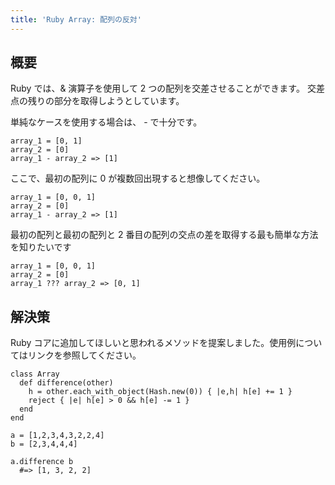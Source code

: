 ```yaml
---
title: 'Ruby Array: 配列の反対'
---
```


## 概要
Ruby では、& 演算子を使用して 2 つの配列を交差させることができます。
交差点の残りの部分を取得しようとしています。

単純なケースを使用する場合は、 - で十分です。

```
array_1 = [0, 1]
array_2 = [0]
array_1 - array_2 => [1]

```
ここで、最初の配列に 0 が複数回出現すると想像してください。

```
array_1 = [0, 0, 1]
array_2 = [0]
array_1 - array_2 => [1]

```
最初の配列と最初の配列と 2 番目の配列の交点の差を取得する最も簡単な方法を知りたいです

```
array_1 = [0, 0, 1]
array_2 = [0]
array_1 ??? array_2 => [0, 1]

```
## 解決策
Ruby コアに追加してほしいと思われるメソッドを提案しました。使用例についてはリンクを参照してください。

```
class Array
  def difference(other)
    h = other.each_with_object(Hash.new(0)) { |e,h| h[e] += 1 }
    reject { |e| h[e] > 0 && h[e] -= 1 }
  end
end

a = [1,2,3,4,3,2,2,4] 
b = [2,3,4,4,4]

a.difference b
  #=> [1, 3, 2, 2] 

```
